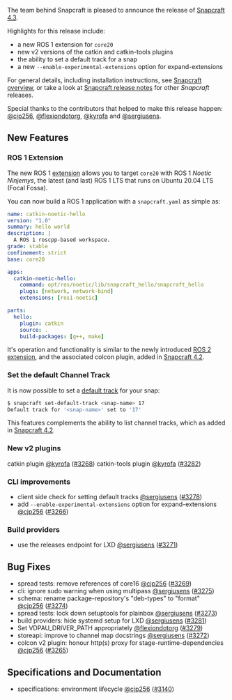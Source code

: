 The team behind Snapcraft is pleased to announce the release of [Snapcraft 4.3](https://github.com/snapcore/snapcraft/releases/tag/4.3).

Highlights for this release include:
* a new ROS 1 extension for `core20`
* new v2 versions of the catkin and catkin-tools plugins
* the ability to set a default track for a snap
* a new  `--enable-experimental-extensions` option for expand-extensions

For general details, including installation instructions, see [Snapcraft overview](https://forum.snapcraft.io/t/snapcraft-overview/8940), or take a look at [Snapcraft release notes](https://forum.snapcraft.io/t/snapcraft-release-notes/10721) for other  *Snapcraft*  releases.

Special thanks to the contributors that helped to make this release happen: [@cjp256](https://github.com/cjp256), [@flexiondotorg](https://github.com/flexiondotorg), [@kyrofa](https://github.com/kyrofa) and [@sergiusens](https://github.com/sergiusens).

## New Features

### ROS 1 Extension

The new ROS 1 [extension](/t/snapcraft-extensions/13486) allows you to target `core20` with ROS 1 _Noetic Ninjemys_, the latest (and last) ROS 1 LTS that runs on Ubuntu 20.04 LTS (Focal Fossa).

You can now build a ROS 1 application with a  `snapcraft.yaml`  as simple as:

```yaml
name: catkin-noetic-hello
version: "1.0"
summary: hello world
description: |
  A ROS 1 roscpp-based workspace.
grade: stable
confinement: strict
base: core20

apps:
  catkin-noetic-hello:
    command: opt/ros/noetic/lib/snapcraft_hello/snapcraft_hello
    plugs: [network, network-bind]
    extensions: [ros1-noetic]

parts:
  hello:
    plugin: catkin
    source: .
    build-packages: [g++, make]
```

It's operation and functionality is similar to the newly introduced [ROS 2 extension](/t/the-ros2-foxy-extension/19639), and the associated colcon plugin, added in [Snapcraft 4.2](/t/release-notes-snapcraft-4-2/19644).

### Set the default Channel Track

It is now possible to set a [default track](/t/using-tracks/6230) for your snap:

```bash
$ snapcraft set-default-track <snap-name> 17
Default track for '<snap-name>' set to '17'
```

This features complements the ability to list channel tracks, which as added in [Snapcraft 4.2](/t/release-notes-snapcraft-4-2/19644).

### New v2 plugins

catkin plugin [@kyrofa](https://github.com/kyrofa) ([#3268](https://github.com/snapcore/snapcraft/pull/3268))
catkin-tools plugin [@kyrofa](https://github.com/kyrofa) ([#3282](https://github.com/snapcore/snapcraft/pull/3282))

### CLI improvements

* client side check for setting default tracks [@sergiusens](https://github.com/sergiusens) ([#3278](https://github.com/snapcore/snapcraft/pull/3278))
* add `--enable-experimental-extensions` option for expand-extensions [@cjp256](https://github.com/cjp256) ([#3266](https://github.com/snapcore/snapcraft/pull/3266))

### Build providers

* use the releases endpoint for LXD [@sergiusens](https://github.com/sergiusens) ([#3271](https://github.com/snapcore/snapcraft/pull/3271))

## Bug Fixes

* spread tests: remove references of core16 [@cjp256](https://github.com/cjp256) ([#3269](https://github.com/snapcore/snapcraft/pull/3269))
* cli: ignore sudo warning when using multipass [@sergiusens](https://github.com/sergiusens) ([#3275](https://github.com/snapcore/snapcraft/pull/3275))
* schema: rename package-repository's "deb-types" to "format" [@cjp256](https://github.com/cjp256) ([#3274](https://github.com/snapcore/snapcraft/pull/3274))
* spread tests: lock down setuptools for plainbox [@sergiusens](https://github.com/sergiusens) ([#3273](https://github.com/snapcore/snapcraft/pull/3273))
* build providers: hide systemd setup for LXD [@sergiusens](https://github.com/sergiusens) ([#3281](https://github.com/snapcore/snapcraft/pull/3281))
* Set VDPAU_DRIVER_PATH appropriately [@flexiondotorg](https://github.com/flexiondotorg) ([#3279](https://github.com/snapcore/snapcraft/pull/3279))
* storeapi: improve to channel map docstrings [@sergiusens](https://github.com/sergiusens) ([#3272](https://github.com/snapcore/snapcraft/pull/3272))
* colcon v2 plugin: honour http(s) proxy for stage-runtime-dependencies [@cjp256](https://github.com/cjp256) ([#3265](https://github.com/snapcore/snapcraft/pull/3265))

## Specifications and Documentation

* specifications: environment lifecycle [@cjp256](https://github.com/cjp256) ([#3140](https://github.com/snapcore/snapcraft/pull/3140))